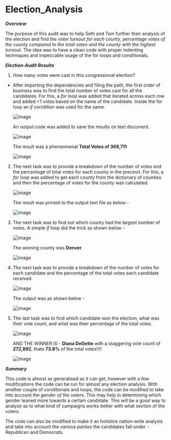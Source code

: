 # Election_Analysis

***Overview***

The purpose of this audit was to help Seth and Tom further their analysis of the election and find the *voter turnout for each county, percentage votes of the county compared to the total votes and the county with the highest turnout*. The idea was to have a clean code with proper indenting techniques and impeccable usage of the for loops and conditionals. 

***Election-Audit Results***

1. How many votes were cast in this congressional election?
  - After importing the dependencies and filing the path, the first order of business was to find the total number of votes cast for all the candidates. For this, a *for* loop       was added that iterated across each row and added +1 votes based on the name of the candidate. Inside the for loop an *if* conidition was used for the same. 
  
    ![image](https://user-images.githubusercontent.com/92342751/142747337-7431669f-58ae-4cac-b3e4-0a88e5b2f5df.png)

    An output code was added to save the results on text document.

    ![image](https://user-images.githubusercontent.com/92342751/142747349-5d843c88-691f-41b2-8845-a8fc86b4b7d8.png)

    The result was a pheneomenal **Total Votes of 369,711**

    ![image](https://user-images.githubusercontent.com/92342751/142747453-5a0a68f5-b449-4c24-b432-2a276789a0d2.png)

2. The next task was to provide a breakdown of the number of votes and the percentage of total votes for each county in the precinct. For this, a *for* loop was added to get         each county from the dictionary of counties and then the percentage of votes for the county was calculated.

    ![image](https://user-images.githubusercontent.com/92342751/142747520-5b7de51f-261e-48ec-91ef-caa965fe3dd6.png)

    The result was printed to the output text file as below - 

    ![image](https://user-images.githubusercontent.com/92342751/142747558-67bb1a7d-b99f-49c4-94e7-d8732b152ff3.png)

3. The next task was to find out which county had the largest number of votes. A simple *if* loop did the trick as shown below - 

    ![image](https://user-images.githubusercontent.com/92342751/142747608-b9a2c01c-a080-4fb0-8245-bded3b04102d.png)

    The winning county was **Denver**

    ![image](https://user-images.githubusercontent.com/92342751/142747639-8a2ba1b4-866d-4702-9fc9-d49d7f33bb01.png)

4. The next task was to provide a breakdown of the number of votes for each candidate and the percentage of the total votes each candidate received. 

    ![image](https://user-images.githubusercontent.com/92342751/142747778-5c5fc6e7-e0a0-4cb5-a3c0-cd5d83d56d0f.png)

    The output was as shown below - 

    ![image](https://user-images.githubusercontent.com/92342751/142747715-efffcfbc-e5a0-42ac-8b6e-05a3dfb2f248.png)

5. The last task was to find which candidate won the election, what was their vote count, and what was their percentage of the total votes.

    ![image](https://user-images.githubusercontent.com/92342751/142747739-16d04391-6193-4672-ae2e-dcfb96f11b95.png)

    AND THE WINNER IS - **Diana DeGette** with a staggering vote count of **272,892**, thats **73.8%** of the total votes!!!!

    ![image](https://user-images.githubusercontent.com/92342751/142747829-a6fb1a0e-5b9c-4b7a-97d4-5c75ab0c9134.png)

***Summary***

This code is almost as generalised as it can get, however with a few modifications the code can be run for almost any election analysis. With another couple of conditionals and loops, the code can be modified to take into account the *gender of the voters*. This may help in determining which gender leaned more towards a certain candidate. This will be a good way to analyze as to what kind of campaigns works better with what section of the voters. 

The code can also be modified to make it an holistice nation-wide analysis and take into account the *various parties* the candidates fall under - Republican and Democrats. 



